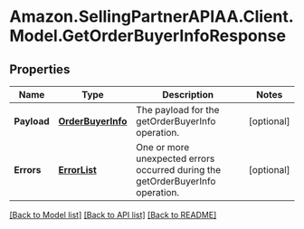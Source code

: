 # Amazon.SellingPartnerAPIAA.Client.Model.GetOrderBuyerInfoResponse
## Properties

Name | Type | Description | Notes
------------ | ------------- | ------------- | -------------
**Payload** | [**OrderBuyerInfo**](OrderBuyerInfo.md) | The payload for the getOrderBuyerInfo operation. | [optional] 
**Errors** | [**ErrorList**](ErrorList.md) | One or more unexpected errors occurred during the getOrderBuyerInfo operation. | [optional] 

[[Back to Model list]](../README.md#documentation-for-models) [[Back to API list]](../README.md#documentation-for-api-endpoints) [[Back to README]](../README.md)

